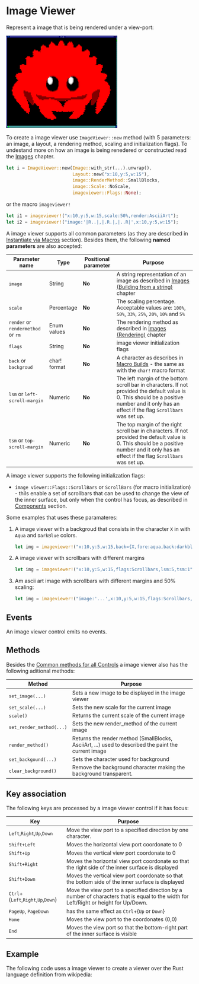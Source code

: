 # Image Viewer

Represent a image that is being rendered under a view-port:

<img src="img/imageviewer.png" width=300/>

To create a image viewer use `ImageViewer::new` method (with 5 parameters: an image, a layout, a rendering method, scaling and initialization flags). To undestand more on how an image is being renedered or constructed read the [Images](../../chapter-2/images.md) chapter.
```rs
let i = ImageViewer::new(Image::with_str(...).unwrap(), 
                         Layout::new("x:10,y:5,w:15"),
                         image::RenderMethod::SmallBlocks, 
                         image::Scale::NoScale, 
                         imageviewer::Flags::None);
```
or the macro `imageviewer!`
```rs
let i1 = imageviewer!("x:10,y:5,w:15,scale:50%,render:AsciiArt");
let i2 = imageviewer!("image:'|R..|,|.R.|,|..R|',x:10,y:5,w:15");
```

A image viewer supports all common parameters (as they are described in [Instantiate via Macros](../instantiate_via_macros.md) section). Besides them, the following **named parameters** are also accepted:

| Parameter name                     | Type         | Positional parameter | Purpose                                                                                                                                                                                         |
| ---------------------------------- | ------------ | -------------------- | ----------------------------------------------------------------------------------------------------------------------------------------------------------------------------------------------- |
| `image`                            | String       | **No**               | A string representation of an image as described in [Images (Building from a string)](../../chapter-2/images.md#building-from-a-string) chapter                                                 |
| `scale`                            | Percentage   | **No**               | The scaling percentage. Acceptable values are: `100%`, `50%`, `33%`, `25%`, `20%`, `10%` and `5%`                                                                                               |
| `render` or `rendermethod` or `rm` | Enum values  | **No**               | The rendering method as described in [Images (Rendering)](../../chapter-2/images.md#rendering-images) chapter                                                                                   |
| `flags`                            | String       | **No**               | image viewer initialization flags                                                                                                                                                               |
| `back` or `backgroud`              | char! format | **No**               | A character as describes in [Macro Builds](../../chapter-2/screen.md#macro-builds) - the same as with the  `char!` macro format                                                                 |
| `lsm` or `left-scroll-margin`      | Numeric      | **No**               | The left margin of the bottom scroll bar in characters. If not provided the default value is 0. This should be a positive number and it only has an effect if the flag `Scrollbars` was set up. |
| `tsm` or `top-scroll-margin`       | Numeric      | **No**               | The top margin of the right scroll bar in characters. If not provided the default value is 0. This should be a positive number and it only has an effect if the flag `Scrollbars` was set up.   |

A image viewer supports the following initialization flags:
* `image viewer::Flags::ScrollBars` or `ScrollBars` (for macro initialization) - thils enable a set of scrollbars that can be used to change the view of the inner surface, but only when the control has focus, as described in [Components](../components.md) section.

Some examples that uses these paramateres:

1. A image viewer with a backgroud that consists in the character `X` in with `Aqua` and `DarkBlue` colors.
    ```rs
    let img = imageviewer!("x:10,y:5,w:15,back={X,fore:aqua,back:darkblue}");
    ```
2. A image viewer with scrollbars with different margins
    ```rs
    let img = imageviewer!("x:10,y:5,w:15,flags:Scrollbars,lsm:5,tsm:1");
    ```
3. Am ascii art image with scrollbars with different margins and 50% scaling:
    ```rs
    let img = imageviewer!("image:'...',x:10,y:5,w:15,flags:Scrollbars,lsm:5,tsm:1,scale:50%,render:AsciArt");
    ```

## Events
An image viewer control emits no events.

## Methods

Besides the [Common methods for all Controls](../common_methods.md) a image viewer also has the following aditional methods:

| Method                   | Purpose                                                                                              |
| ------------------------ | ---------------------------------------------------------------------------------------------------- |
| `set_image(...)`         | Sets a new image to be displayed in the image viewer                                                 |
| `set_scale(...)`         | Sets the new scale for the current image                                                             |
| `scale()`                | Returns the current scale of the current image                                                       |
| `set_render_method(...)` | Sets the new render_method of the current image                                                      |
| `render_method()`        | Returns the render method (SmallBlocks, AsciiArt, ...) used to described the paint the current image |
| `set_backgound(...)`     | Sets the character used for background                                                               |
| `clear_background()`     | Remove the background character making the background transparent.                                   |

## Key association

The following keys are processed by a image viewer control if it has focus:

| Key                                 | Purpose                                                                                                                                |
| ----------------------------------- | -------------------------------------------------------------------------------------------------------------------------------------- |
| `Left`,`Right`,`Up`,`Down`          | Move the view port to a specified direction by one character.                                                                          |
| `Shift+Left`                        | Moves the horizontal view port coordonate to 0                                                                                         |
| `Shift+Up`                          | Moves the vertical view port coordonate to 0                                                                                           |
| `Shift+Right`                       | Moves the horizontal view port coordonate so that the right side of the inner surface is displayed                                     |
| `Shift+Down`                        | Moves the vertical view port coordonate so that the bottom side of the inner surface is displayed                                      |
| `Ctrl`+{`Left`,`Right`,`Up`,`Down`} | Move the view port to a specified direction by a number of characters that is equal to the width for Left/Right or height for Up/Down. |
| `PageUp`, `PageDown`                | has the same effect as `Ctrl`+{`Up` or `Down`}                                                                                         |
| `Home`                              | Moves the view port to the coordonates (0,0)                                                                                           |
| `End`                               | Moves the view port so that the bottom-right part of the inner surface is visible                                                      |

## Example

The following code uses a image viewer to create a viewer over the Rust language definition from wikipedia:

